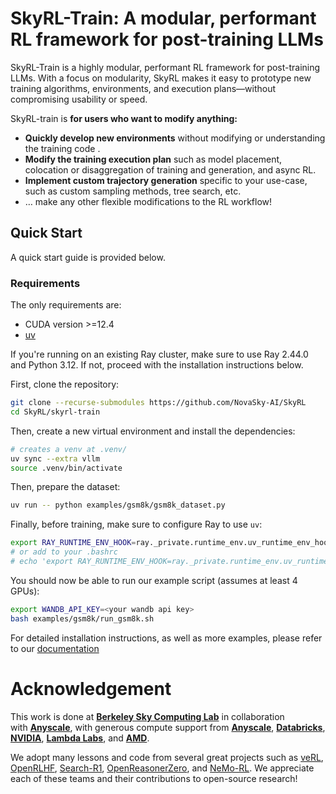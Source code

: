 # SkyRL-Train: A modular, performant RL framework for post-training LLMs

SkyRL-Train is a highly modular, performant RL framework for post-training LLMs. With a focus on modularity, SkyRL makes it easy to prototype new training algorithms, environments, and execution plans—without compromising usability or speed. 

SkyRL-train is **for users who want to modify anything:**

- **Quickly develop new environments** without modifying or understanding the training code .
- **Modify the training execution plan** such as model placement, colocation or disaggregation of training and generation, and async RL.
- **Implement custom trajectory generation** specific to your use-case, such as custom sampling methods, tree search, etc.
- … make any other flexible modifications to the RL workflow!

## Quick Start

A quick start guide is provided below.

### Requirements

The only requirements are:

- CUDA version >=12.4
- [uv](https://docs.astral.sh/uv/)

If you're running on an existing Ray cluster, make sure to use Ray 2.44.0 and Python 3.12. If not, proceed with the installation instructions below.


First, clone the repository:

```bash
git clone --recurse-submodules https://github.com/NovaSky-AI/SkyRL
cd SkyRL/skyrl-train
```

Then, create a new virtual environment and install the dependencies:

```bash
# creates a venv at .venv/
uv sync --extra vllm 
source .venv/bin/activate
```

Then, prepare the dataset:

```bash
uv run -- python examples/gsm8k/gsm8k_dataset.py
```

Finally, before training, make sure to configure Ray to use `uv`:

```bash
export RAY_RUNTIME_ENV_HOOK=ray._private.runtime_env.uv_runtime_env_hook.hook
# or add to your .bashrc
# echo 'export RAY_RUNTIME_ENV_HOOK=ray._private.runtime_env.uv_runtime_env_hook.hook' >> ~/.bashrc
```

You should now be able to run our example script (assumes at least 4 GPUs):

```bash
export WANDB_API_KEY=<your wandb api key>
bash examples/gsm8k/run_gsm8k.sh
```

For detailed installation instructions, as well as more examples, please refer to our [documentation](https://skyrl.readthedocs.io/en/latest/)

# Acknowledgement

This work is done at [**Berkeley Sky Computing Lab**](https://sky.cs.berkeley.edu/) in collaboration with [**Anyscale**](https://www.anyscale.com/), with generous compute support from [**Anyscale**](https://www.anyscale.com/), [**Databricks**](https://www.databricks.com/), [**NVIDIA**](https://developer.nvidia.com/brev), [**Lambda Labs**](https://lambdalabs.com/service/gpu-cloud?srsltid=AfmBOop5FnmEFTkavVtdZDsLWvHWNg6peXtat-OXJ9MW5GMNsk756PE5), and [**AMD**](https://www.amd.com/en.html).

We adopt many lessons and code from several great projects such as [veRL](https://github.com/volcengine/verl), [OpenRLHF](https://github.com/OpenRLHF/OpenRLHF), [Search-R1](https://github.com/PeterGriffinJin/Search-R1), [OpenReasonerZero](https://github.com/Open-Reasoner-Zero/Open-Reasoner-Zero), and [NeMo-RL](https://github.com/NVIDIA-NeMo/RL). We appreciate each of these teams and their contributions to open-source research!


